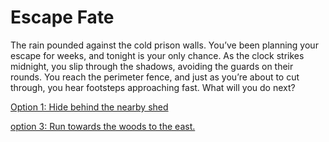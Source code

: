 # Escape Fate

The rain pounded against the cold prison walls. You’ve been planning your escape for weeks, and tonight is your only chance. As the clock strikes midnight, you slip through the shadows, avoiding the guards on their rounds. You reach the perimeter fence, and just as you’re about to cut through, you hear footsteps approaching fast.
What will you do next?

[Option 1:  Hide behind the nearby shed](./option1.md)

[option 3:  Run towards the woods to the east.](./option3.md)
